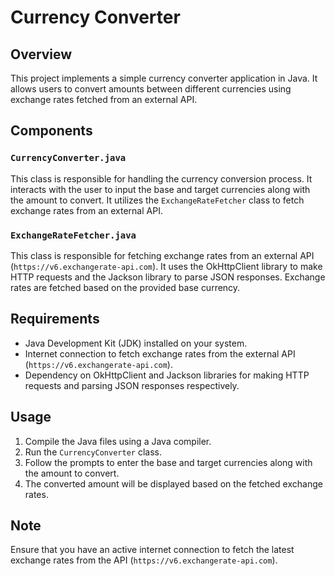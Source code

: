 # Currency Converter

## Overview

This project implements a simple currency converter application in Java. It allows users to convert amounts between different currencies using exchange rates fetched from an external API.

## Components

### `CurrencyConverter.java`

This class is responsible for handling the currency conversion process. It interacts with the user to input the base and target currencies along with the amount to convert. It utilizes the `ExchangeRateFetcher` class to fetch exchange rates from an external API.

### `ExchangeRateFetcher.java`

This class is responsible for fetching exchange rates from an external API (`https://v6.exchangerate-api.com`). It uses the OkHttpClient library to make HTTP requests and the Jackson library to parse JSON responses. Exchange rates are fetched based on the provided base currency.

## Requirements

- Java Development Kit (JDK) installed on your system.
- Internet connection to fetch exchange rates from the external API (`https://v6.exchangerate-api.com`).
- Dependency on OkHttpClient and Jackson libraries for making HTTP requests and parsing JSON responses respectively.

## Usage

1. Compile the Java files using a Java compiler.
2. Run the `CurrencyConverter` class.
3. Follow the prompts to enter the base and target currencies along with the amount to convert.
4. The converted amount will be displayed based on the fetched exchange rates.

## Note

Ensure that you have an active internet connection to fetch the latest exchange rates from the API (`https://v6.exchangerate-api.com`).
